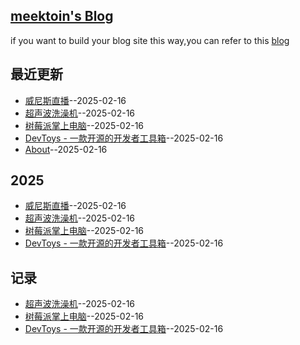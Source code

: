 ## [meektoin's Blog](https://meektion.github.io/Issue_Blog/)
if you want to build your blog site this way,you can refer to this [blog](https://meektion.github.io/Issue_Blog/2025/02/16/8_About/)

## 最近更新
- [威尼斯直播](https://github.com/meektion/Issue_Blog/issues/12)--2025-02-16
- [超声波洗澡机](https://github.com/meektion/Issue_Blog/issues/11)--2025-02-16
- [树莓派掌上电脑](https://github.com/meektion/Issue_Blog/issues/10)--2025-02-16
- [DevToys - 一款开源的开发者工具箱](https://github.com/meektion/Issue_Blog/issues/9)--2025-02-16
- [About](https://github.com/meektion/Issue_Blog/issues/8)--2025-02-16
## 2025
- [威尼斯直播](https://github.com/meektion/Issue_Blog/issues/12)--2025-02-16
- [超声波洗澡机](https://github.com/meektion/Issue_Blog/issues/11)--2025-02-16
- [树莓派掌上电脑](https://github.com/meektion/Issue_Blog/issues/10)--2025-02-16
- [DevToys - 一款开源的开发者工具箱](https://github.com/meektion/Issue_Blog/issues/9)--2025-02-16
## 记录
- [超声波洗澡机](https://github.com/meektion/Issue_Blog/issues/11)--2025-02-16
- [树莓派掌上电脑](https://github.com/meektion/Issue_Blog/issues/10)--2025-02-16
- [DevToys - 一款开源的开发者工具箱](https://github.com/meektion/Issue_Blog/issues/9)--2025-02-16
